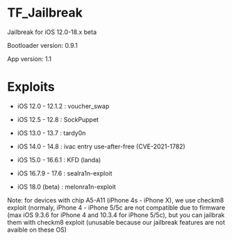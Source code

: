 # TF_Jailbreak
Jailbreak for iOS 12.0-18.x beta

Bootloader version: 0.9.1

App version: 1.1

# Exploits

-	iOS 12.0 - 12.1.2 : voucher_swap
 
-	iOS 12.5 - 12.8 : SockPuppet

-  iOS 13.0 - 13.7 : tardy0n
 
-	iOS 14.0 - 14.8 : ivac entry use-after-free (CVE-2021-1782)
 
-	iOS 15.0 - 16.6.1 : KFD (landa)
 
-	iOS 16.7.9 - 17.6 : sealra1n-exploit
  
-	iOS 18.0 (beta) : melonra1n-exploit


Note: for devices with chip A5-A11 (iPhone 4s - iPhone X), we use checkm8 exploit (normaly, iPhone 4 - iPhone 5/5c are not compatible due to firmware (max iOS 9.3.6 for iPhone 4 and 10.3.4 for iPhone 5/5c), but you can jailbrak them with checkm8 exploit (unusable because our jailbreak features are not avaible on these OS)


